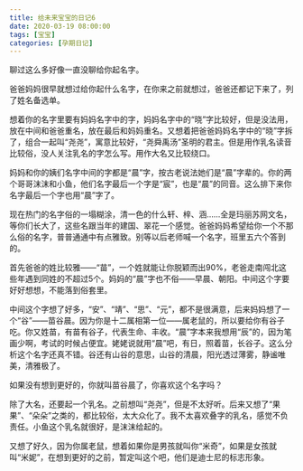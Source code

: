 ```yaml
---
title: 给未来宝宝的日记6
date: 2020-03-19 08:00:00
tags: [宝宝]
categories: [孕期日记]
---
```


聊过这么多好像一直没聊给你起名字。

爸爸妈妈很早就想过给你起什么名字，在你来之前就想过，爸爸还都记下来了，列了姓名备选单。

<!--more-->

想着你的名字里要有妈妈名字中的字，妈妈名字中的“晓”字比较好，但是没法用，放在中间和爸爸重名，放在最后和妈妈重名。又想着把爸爸妈妈名字中的“晓”字拆了，组合一起叫“尧尧”，寓意比较好，“尧舜禹汤”圣明的君主。但是用作乳名读音比较俗，没人关注乳名的字怎么写。用作大名又比较绕口。

妈妈和你的姨们名字中间的字都是“晨”字，按古老说法她们是“晨”字辈的。你的两个哥哥沫沫和小鱼，他们名字最后一个字是“宸”，也是“晨”的同音。这么排下来你名字最后一个字也用“晨”字了。

现在热门的名字俗的一塌糊涂，清一色的什么轩、梓、涵……全是玛丽苏网文名，等你们长大了，这些名跟当年的建国、翠花一个感觉。爸爸妈妈希望给你一个不那么俗的名字，普普通通中有点雅致。别等以后老师喊一个名字，班里五六个答到的。

首先爸爸的姓比较雅——“苗”，一个姓就能让你脱颖而出90%，老爸走南闯北这些年遇到同姓的不超过5个。妈妈的“晨”字也不俗——早晨、朝阳。中间这个字要好好想想，不能落到俗套里。

中间这个字想了好多，“安”、“靖”、“思”、“元”，都不是很满意，后来妈妈想了一个“谷”——苗谷晨。因为你是十二属相第一位——属老鼠的，所以要给你有谷子吃。你又姓苗，有苗有谷子，代表生命、丰收。“晨”字本来我想用“辰”的，因为笔画少啊，考试的时候占便宜。姥姥说就用“晨”吧，有日，照着苗，长谷子。这么分析这个名字还真不错。谷还有山谷的意思，山谷的清晨，阳光透过薄雾，静谧唯美，清雅极了。

如果没有想到更好的，你就叫苗谷晨了，你喜欢这个名字吗？

除了大名，还要起一个乳名。之前想叫“尧尧”，但是不太好听。后来又想了“果果”、“朵朵”之类的，都比较俗，太大众化了。我不太喜欢叠字的乳名，感觉不负责任。小鱼这个乳名就很好，是沫沫给起的。

又想了好久，因为你属老鼠，想着如果你是男孩就叫你“米奇”，如果是女孩就叫“米妮”，在想到更好的之前，暂定叫这个吧，他们是迪士尼的标志形象。